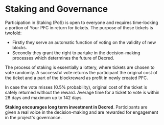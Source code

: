 # Staking and Governance

Participation in Staking (PoS) is open to everyone and requires time-locking a portion of Your PFC in return for tickets. The purpose of these tickets is twofold:

- Firstly they serve an automatic function of voting on the validity of new blocks.
- Secondly they grant the right to partake in the decision-making processes which determines the future of Decred.

The process of staking is essentially a lottery, where tickets are chosen to vote randomly. A successful vote returns the participant the original cost of the ticket and a part of the blockreward as profit in newly created PFC.

In case the vote misses (0.5% probability), original cost of the ticket is safely returned without the reward. Average time for a ticket to vote is within 28 days and maximum up to 142 days.

**Staking encourages long term investment in Decred**. Participants are given a
real voice in the decision-making and are rewarded for engagement in the
project's governance.
